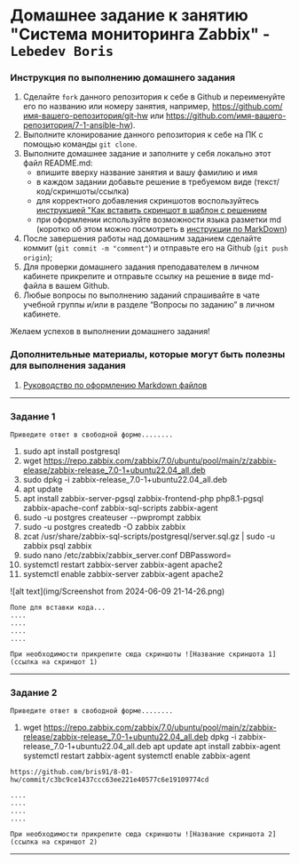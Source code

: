 # Домашнее задание к занятию "Система мониторинга Zabbix" - `Lebedev Boris`


### Инструкция по выполнению домашнего задания

   1. Сделайте `fork` данного репозитория к себе в Github и переименуйте его по названию или номеру занятия, например, https://github.com/имя-вашего-репозитория/git-hw или  https://github.com/имя-вашего-репозитория/7-1-ansible-hw).
   2. Выполните клонирование данного репозитория к себе на ПК с помощью команды `git clone`.
   3. Выполните домашнее задание и заполните у себя локально этот файл README.md:
      - впишите вверху название занятия и вашу фамилию и имя
      - в каждом задании добавьте решение в требуемом виде (текст/код/скриншоты/ссылка)
      - для корректного добавления скриншотов воспользуйтесь [инструкцией "Как вставить скриншот в шаблон с решением](https://github.com/netology-code/sys-pattern-homework/blob/main/screen-instruction.md)
      - при оформлении используйте возможности языка разметки md (коротко об этом можно посмотреть в [инструкции  по MarkDown](https://github.com/netology-code/sys-pattern-homework/blob/main/md-instruction.md))
   4. После завершения работы над домашним заданием сделайте коммит (`git commit -m "comment"`) и отправьте его на Github (`git push origin`);
   5. Для проверки домашнего задания преподавателем в личном кабинете прикрепите и отправьте ссылку на решение в виде md-файла в вашем Github.
   6. Любые вопросы по выполнению заданий спрашивайте в чате учебной группы и/или в разделе “Вопросы по заданию” в личном кабинете.
   
Желаем успехов в выполнении домашнего задания!
   
### Дополнительные материалы, которые могут быть полезны для выполнения задания

1. [Руководство по оформлению Markdown файлов](https://gist.github.com/Jekins/2bf2d0638163f1294637#Code)

---

### Задание 1

`Приведите ответ в свободной форме........`

1.  sudo apt install postgresql
2.  wget https://repo.zabbix.com/zabbix/7.0/ubuntu/pool/main/z/zabbix-elease/zabbix-release_7.0-1+ubuntu22.04_all.deb
3.  sudo dpkg -i zabbix-release_7.0-1+ubuntu22.04_all.deb
4.  apt update
5.  apt install zabbix-server-pgsql zabbix-frontend-php php8.1-pgsql zabbix-apache-conf zabbix-sql-scripts zabbix-agent
6.  sudo -u postgres createuser --pwprompt zabbix
7.  sudo -u postgres createdb -O zabbix zabbix
8.  zcat /usr/share/zabbix-sql-scripts/postgresql/server.sql.gz | sudo -u zabbix psql zabbix
9.  sudo nano /etc/zabbix/zabbix_server.conf DBPassword=
10. systemctl restart zabbix-server zabbix-agent apache2
11. systemctl enable zabbix-server zabbix-agent apache2 
 
![alt text](img/Screenshot from 2024-06-09 21-14-26.png)


```
Поле для вставки кода...
....
....
....
....
```

`При необходимости прикрепитe сюда скриншоты
![Название скриншота 1](ссылка на скриншот 1)`


---

### Задание 2

`Приведите ответ в свободной форме........`

1. wget https://repo.zabbix.com/zabbix/7.0/ubuntu/pool/main/z/zabbix-release/zabbix-release_7.0-1+ubuntu22.04_all.deb
   dpkg -i zabbix-release_7.0-1+ubuntu22.04_all.deb
   apt update
   apt install zabbix-agent
   systemctl restart zabbix-agent
   systemctl enable zabbix-agent

```
https://github.com/bris91/8-01-hw/commit/c3bc9ce1437ccc63ee221e40577c6e19109774cd

....
....
....
....
```

`При необходимости прикрепитe сюда скриншоты
![Название скриншота 2](ссылка на скриншот 2)`


---


